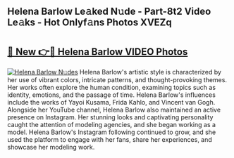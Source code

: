 ## Helena Barlow Le𝚊ked N𝚞de - Part-8t2 Video Le𝚊ks - Hot Onlyf𝚊ns Photos XVEZq

# <h2><a href="http://ab98252.deff.icu/?id=Helena+Barlow">🔗 New 👉🔴 Helena Barlow VIDEO Photos</a></h2>

[![Helena Barlow N𝚞des](https://i.imgur.com/rIISA9y.gif)](http://ab98252.deff.icu/?id=Helena+Barlow)
Helena Barlow's artistic style is characterized by her use of vibrant colors, intricate patterns, and thought-provoking themes. Her works often explore the human condition, examining topics such as identity, emotions, and the passage of time. Helena Barlow's influences include the works of Yayoi Kusama, Frida Kahlo, and Vincent van Gogh. Alongside her YouTube channel, Helena Barlow also maintained an active presence on Instagram. Her stunning looks and captivating personality caught the attention of modeling agencies, and she began working as a model. Helena Barlow's Instagram following continued to grow, and she used the platform to engage with her fans, share her experiences, and showcase her modeling work.
